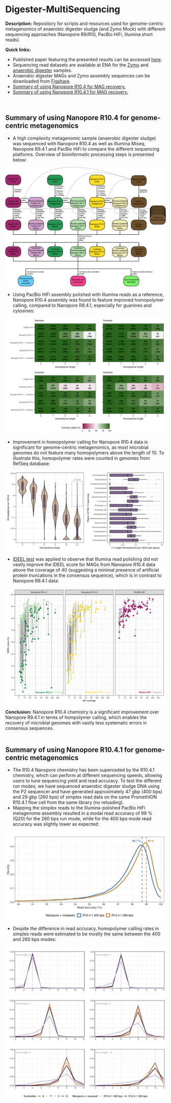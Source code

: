 # Digester-MultiSequencing

**Description:**
Repository for scripts and resources used for genome-centric metagenomics of anaerobic digester sludge (and Zymo Mock) with different sequencing approaches (Nanopore R9/R10, PacBio HiFi, Illumina short reads).
<br/>

**Quick links:**
* Published paper featuring the presented results can be accessed [here](https://www.nature.com/articles/s41592-022-01539-7).
* Sequencing read datasets are available at ENA for the [Zymo](https://www.ebi.ac.uk/ena/browser/view/PRJEB48692) and [anaerobic digester](https://www.ebi.ac.uk/ena/browser/view/PRJEB48021) samples.
* Anaerobic digester MAGs and Zymo assembly sequences can be downloaded from [Figshare](https://doi.org/10.6084/m9.figshare.17008801).
* [Summary of using Nanopore R10.4 for MAG recovery.](#summary-of-using-nanopore-r104-for-genome-centric-metagenomics)
* [Summary of using Nanopore R10.4.1 for MAG recovery.](#summary-of-using-nanopore-r1041-for-genome-centric-metagenomics)
<br/>

## Summary of using Nanopore R10.4 for genome-centric metagenomics

* A high complexity metagenomic sample (anaerobic digester sludge) was sequenced with Nanopore R10.4 as well as Illumina Miseq, Nanopore R9.4.1 and PacBio HiFi to compare the different sequencing platforms. Overview of bioinformatic processing steps is presented below:

<img src="https://github.com/Serka-M/Digester-MultiSequencing/blob/main/code/figs/mags_r104_workflow.png" alt="mags_r104_workflow" style="zoom:100%;" />
<br/>

* Using PacBio HiFi assembly polished with Illumina reads as a reference, Nanopore R10.4 assembly was found to feature improved homopolymer calling, compared to Nanopore R9.4.1, especially for guanines and cytosines:

<img src="https://github.com/Serka-M/Digester-MultiSequencing/blob/main/code/figs/mags_r104_hp.png" alt="mags_r104_hp" style="zoom:100%;" />
<br/>

* Improvement in homopolymer calling for Nanopore R10.4 data is significant for genome-centric metagenomics, as most microbial genomes do not feature many homopolymers above the length of 10. To illustrate this, homopolymer rates were counted in genomes from RefSeq database:

<img src="https://github.com/Serka-M/Digester-MultiSequencing/blob/main/code/figs/hp_refseq.png" alt="hp_refseq" style="zoom:100%;" />
<br/>

* [IDEEL test](http://www.opiniomics.org/a-simple-test-for-uncorrected-insertions-and-deletions-indels-in-bacterial-genomes/) was applied to observe that Illumina read polishing did not vastly improve the IDEEL score for MAGs from Nanopore R10.4 data above the coverage of 40 (suggesting a minimal presence of artificial protein truncations in the consensus sequence), which is in contrast to Nanopore R9.4.1 data:

<img src="https://github.com/Serka-M/Digester-MultiSequencing/blob/main/code/figs/mags_r104_ideel.png" alt="mags_r104_ideel" style="zoom:100%;" />
<br/>

**Conclusion:** Nanopore R10.4 chemistry is a significant improvement over Nanopore R9.4.1 in terms of hompolymer calling, which enables the recovery of microbial genomes with vastly less systematic errors in consensus sequences.
<br/>
<br/>

## Summary of using Nanopore R10.4.1 for genome-centric metagenomics

* The R10.4 Nanopore chemistry has been superceded by the R10.4.1 chemistry, which can perform at different sequencing speeds, allowing users to tune sequencing yield and read accuracy. To test the different run modes, we have sequenced anaerobic digester sludge DNA using the P2 sequencer and have generated approximately 47 gbp (400 bps) and 29 gbp (260 bps) of simplex read data on the same PromethION R10.4.1 flow cell from the same library (no reloading).
* Mapping the simplex reads to the Illumina-polished PacBio HiFi metagenome assembly resulted in a modal read accuracy of 99 % (Q20) for the 260 bps run mode, while for the 400 bps mode read accuracy was slightly lower as expected: 

<img src="https://github.com/Serka-M/Digester-MultiSequencing/blob/main/code/figs/r1041_read_accur.png" alt="r1041_read_accur" style="zoom:100%;" />
<br/>

* Despite the difference in read accuracy, homopolymer calling rates in simplex reads were estimated to be mostly the same between the 400 and 260 bps modes: 

<img src="https://github.com/Serka-M/Digester-MultiSequencing/blob/main/code/figs/r1041_hp_reads.png" alt="r1041_hp_reads" style="zoom:100%;" />
<br/>



